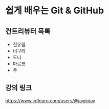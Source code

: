 # 쉽게 배우는 Git & GitHub

## 컨트리뷰터 목록

- 진유림
- 너구리
- 도니
- 마르코
- 주

## 강의 링크
https://www.inflearn.com/users/@jayjinjay
